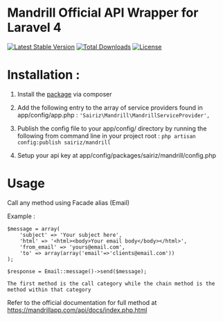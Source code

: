 Mandrill Official API Wrapper for Laravel 4
===========================================

[![Latest Stable Version](https://poser.pugx.org/sairiz/mandrill/v/stable.png)](https://packagist.org/packages/sairiz/mandrill) [![Total Downloads](https://poser.pugx.org/sairiz/mandrill/downloads.png)](https://packagist.org/packages/sairiz/mandrill) [![License](https://poser.pugx.org/sairiz/mandrill/license.png)](https://packagist.org/packages/sairiz/mandrill)


Installation :
==============

1. Install the [package](https://packagist.org/packages/sairiz/mandrill) via composer

2. Add the following entry to the array of service providers found in app/config/app.php :
`'Sairiz\Mandrill\MandrillServiceProvider',`

3. Publish the config file to your app/config/ directory by running the following from command line in your project root :
`php artisan config:publish sairiz/mandrill`

4. Setup your api key at app/config/packages/sairiz/mandrill/config.php


Usage
=====

Call any method using Facade alias (Email)

Example :

    $message = array(
        'subject' => 'Your subject here',
        'html' => '<html><body>Your email body</body></html>',
        'from_email' => 'yours@email.com',
        'to' => array(array('email'=>'clients@email.com'))
	);

	$response = Email::message()->send($message);

	The first method is the call category while the chain method is the method within that category

Refer to the official documentation for full method at
https://mandrillapp.com/api/docs/index.php.html